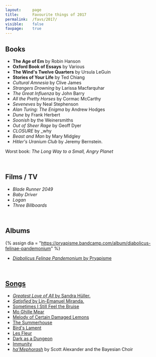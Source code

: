 ```yaml
---
layout:     page
title:      Favourite things of 2017
permalink:  /favs/2017/
visible:    false
favpage:	true
---
```


## Books

* **The Age of Em** by Robin Hanson
* **Oxford Book of Essays** by Various
* **The Wind's Twelve Quarters** by Ursula LeGuin
* **Stories of Your Life** by Ted Chiang
* _Cultural Amnesia_ by Clive James
* _Strangers Drowning_ by Larissa Macfarquhar
* _The Great Influenza_ by John Barry
* _All the Pretty Horses_ by Cormac McCarthy
* _Seveneves_ by Neal Stephenson
* _Alan Turing: The Enigma_ by Andrew Hodges
* _Dune_ by Frank Herbert
* _Soonish_ by the Weinersmiths
* _Out of Sheer Rage_ by Geoff Dyer
* _CLOSURE_ by \_why
* _Beast and Man_ by Mary Midgley
* _Hitler's Uranium Club_ by Jeremy Bernstein.

Worst book: _The Long Way to a Small, Angry Planet_

<br>

## Films / TV

* _Blade Runner 2049_
* _Baby Driver_
* _Logan_
* _Three Billboards_

<br>

## Albums

{%	assign dia = "https://pryapisme.bandcamp.com/album/diabolicus-felinae-pandemonium"	%}

* _<a href="{{dia}}">Diabolicus Felinae Pandemonium_ by Pryapisme

<br>

## Songs

* _Greatest Love of All_ by Sandra Hüller.
* _Satisfied_ by Lin-Emanuel Miranda.
* Sometimes I Still Feel the Bruise
* Mo Ghille Mear
* Melody of Certain Damaged Lemons
* The Summerhouse
* Bird's Lament
* Les Fleur
* Dark as a Dungeon
* Immunity
* _[ha'Mephorash](https://www.youtube.com/watch?v=UXOH1a1h_IA)_ by Scott Alexander and the Bayesian Choir
